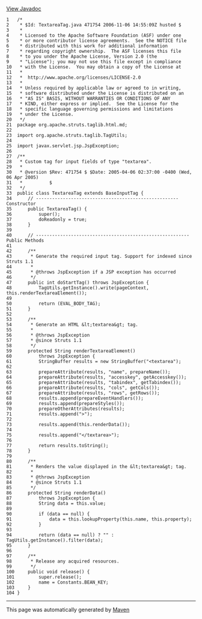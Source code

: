 [View Javadoc](../../../../../../apidocs/org/apache/struts/taglib.html.md/TextareaTag.html)


    1   /*
    2    * $Id: TextareaTag.java 471754 2006-11-06 14:55:09Z husted $
    3    *
    4    * Licensed to the Apache Software Foundation (ASF) under one
    5    * or more contributor license agreements.  See the NOTICE file
    6    * distributed with this work for additional information
    7    * regarding copyright ownership.  The ASF licenses this file
    8    * to you under the Apache License, Version 2.0 (the
    9    * "License"); you may not use this file except in compliance
    10   * with the License.  You may obtain a copy of the License at
    11   *
    12   *  http://www.apache.org/licenses/LICENSE-2.0
    13   *
    14   * Unless required by applicable law or agreed to in writing,
    15   * software distributed under the License is distributed on an
    16   * "AS IS" BASIS, WITHOUT WARRANTIES OR CONDITIONS OF ANY
    17   * KIND, either express or implied.  See the License for the
    18   * specific language governing permissions and limitations
    19   * under the License.
    20   */
    21  package org.apache.struts.taglib.html.md;
    22  
    23  import org.apache.struts.taglib.TagUtils;
    24  
    25  import javax.servlet.jsp.JspException;
    26  
    27  /**
    28   * Custom tag for input fields of type "textarea".
    29   *
    30   * @version $Rev: 471754 $ $Date: 2005-04-06 02:37:00 -0400 (Wed, 06 Apr 2005)
    31   *          $
    32   */
    33  public class TextareaTag extends BaseInputTag {
    34      // ----------------------------------------------------- Constructor
    35      public TextareaTag() {
    36          super();
    37          doReadonly = true;
    38      }
    39  
    40      // --------------------------------------------------------- Public Methods
    41  
    42      /**
    43       * Generate the required input tag. Support for indexed since Struts 1.1
    44       *
    45       * @throws JspException if a JSP exception has occurred
    46       */
    47      public int doStartTag() throws JspException {
    48          TagUtils.getInstance().write(pageContext, this.renderTextareaElement());
    49  
    50          return (EVAL_BODY_TAG);
    51      }
    52  
    53      /**
    54       * Generate an HTML &lt;textarea&gt; tag.
    55       *
    56       * @throws JspException
    57       * @since Struts 1.1
    58       */
    59      protected String renderTextareaElement()
    60          throws JspException {
    61          StringBuffer results = new StringBuffer("<textarea");
    62  
    63          prepareAttribute(results, "name", prepareName());
    64          prepareAttribute(results, "accesskey", getAccesskey());
    65          prepareAttribute(results, "tabindex", getTabindex());
    66          prepareAttribute(results, "cols", getCols());
    67          prepareAttribute(results, "rows", getRows());
    68          results.append(prepareEventHandlers());
    69          results.append(prepareStyles());
    70          prepareOtherAttributes(results);
    71          results.append(">");
    72  
    73          results.append(this.renderData());
    74  
    75          results.append("</textarea>");
    76  
    77          return results.toString();
    78      }
    79  
    80      /**
    81       * Renders the value displayed in the &lt;textarea&gt; tag.
    82       *
    83       * @throws JspException
    84       * @since Struts 1.1
    85       */
    86      protected String renderData()
    87          throws JspException {
    88          String data = this.value;
    89  
    90          if (data == null) {
    91              data = this.lookupProperty(this.name, this.property);
    92          }
    93  
    94          return (data == null) ? "" : TagUtils.getInstance().filter(data);
    95      }
    96  
    97      /**
    98       * Release any acquired resources.
    99       */
    100     public void release() {
    101         super.release();
    102         name = Constants.BEAN_KEY;
    103     }
    104 }

------------------------------------------------------------------------

This page was automatically generated by [Maven](http://maven.apache.org/)
